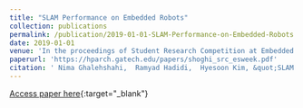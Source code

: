 ```yaml
---
title: "SLAM Performance on Embedded Robots"
collection: publications
permalink: /publication/2019-01-01-SLAM-Performance-on-Embedded-Robots
date: 2019-01-01
venue: 'In the proceedings of Student Research Competition at Embedded System Week (SRC ESWEEK)'
paperurl: 'https://hparch.gatech.edu/papers/shoghi_src_esweek.pdf'
citation: ' Nima Ghalehshahi,  Ramyad Hadidi,  Hyesoon Kim, &quot;SLAM Performance on Embedded Robots.&quot; In the proceedings of Student Research Competition at Embedded System Week (SRC ESWEEK), 2019.'
---
```

[Access paper here](https://hparch.gatech.edu/papers/shoghi_src_esweek.pdf){:target="_blank"}
